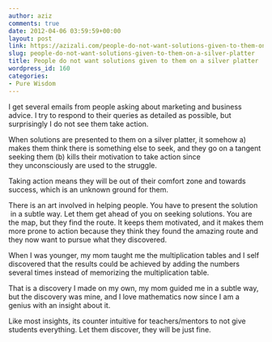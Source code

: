 ```yaml
---
author: aziz
comments: true
date: 2012-04-06 03:59:59+00:00
layout: post
link: https://azizali.com/people-do-not-want-solutions-given-to-them-on-a-silver-platter/
slug: people-do-not-want-solutions-given-to-them-on-a-silver-platter
title: People do not want solutions given to them on a silver platter
wordpress_id: 160
categories:
- Pure Wisdom
---
```


I get several emails from people asking about marketing and business advice. I try to respond to their queries as detailed as possible, but surprisingly I do not see them take action.

When solutions are presented to them on a silver platter, it somehow a) makes them think there is something else to seek, and they go on a tangent seeking them (b) kills their motivation to take action since they unconsciously are used to the struggle.

Taking action means they will be out of their comfort zone and towards success, which is an unknown ground for them.

There is an art involved in helping people. You have to present the solution  in a subtle way. Let them get ahead of you on seeking solutions. You are the map, but they find the route. It keeps them motivated, and it makes them more prone to action because they think they found the amazing route and they now want to pursue what they discovered.

When I was younger, my mom taught me the multiplication tables and I self discovered that the results could be achieved by adding the numbers several times instead of memorizing the multiplication table.

That is a discovery I made on my own, my mom guided me in a subtle way, but the discovery was mine, and I love mathematics now since I am a genius with an insight about it.

Like most insights, its counter intuitive for teachers/mentors to not give students everything. Let them discover, they will be just fine.
